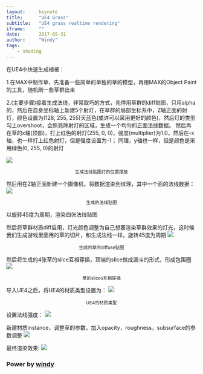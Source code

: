 ```yaml
---
layout:     keynote
title:      "UE4 Grass"
subtitle:   "UE4 grass realtime rendering"
iframe:     ""
date:       2017-05-31
author:     "Windy"
tags:
    - shading
---
```


在UE4中快速生成植被：

1.在MAX中制作草，先准备一些简单的单独的草的模型，再用MAX的Object Paint的工具，随机刷一些草群出来

2.(主要步骤)接着生成法线，非常取巧的方式，先停用草群的diff贴图，只用alpha的，然后在自身坐标轴上新建5个射灯，在草群的局部坐标系中，Z轴正面的射灯，颜色设置为(128, 255, 255)天蓝色(或许可以采用更好的颜色)，然后灯的类型勾上overshoot，会照亮除射灯的区域，生成一个均匀的正面法线数据。 
然后再在草的x轴(顶部)，打上红色的射灯(255, 0, 0)，强度(multiplier)为1.0，然后在-x轴，也一样打上红色射灯，但是强度设置为-1； 
同理，y轴也一样，但是颜色是采用绿色(0, 255, 0)的射灯 

![](http://windypaper.github.io/img/UE4_grass/grass_generate_normal.png)
<center><small>生成法线贴图灯的位置摆放</small></center>

然后用在Z轴正面新建一个摄像机，将数据渲染到纹理，其中一个面的法线数据：
![](http://windypaper.github.io/img/UE4_grass/grass_normal_map.png)
<center><small>生成的法线贴图</small></center>

以旋转45度为周期，渲染四张法线贴图 

然后将草群材质diff启用，灯光颜色调整为自己想要渲染草群效果的灯光，这时候我们生成游戏里面用的草的切片，和生成法线一样，旋转45度为周期 
![](http://windypaper.github.io/img/UE4_grass/grass_diff.png)
<center><small>生成的草的diffuse贴图</small></center>

然后将生成的4张草的slice互相穿插，顶端的slice做成漏斗的形式，形成包围圈
![](http://windypaper.github.io/img/UE4_grass/grass_slices.png)
<center><small>草的slices互相穿插</small></center>

导入UE4之后，将UE4的材质类型设置为： 
![](http://windypaper.github.io/img/UE4_grass/UE4_mat_type.png)
<center><small>UE4的材质类型</small></center>

设置法线强度： 
![](http://windypaper.github.io/img/UE4_grass/normal_mat.png)

新建材质instance，调整草的参数，加入opacity，roughness，subsurface的参数调整
![](http://windypaper.github.io/img/UE4_grass/UE4_grass_inst_mat.png)

最终渲染效果:
![](http://windypaper.github.io/img/UE4_grass/final_grass.png)

### Power by [windy](http://windypaper.github.io)
